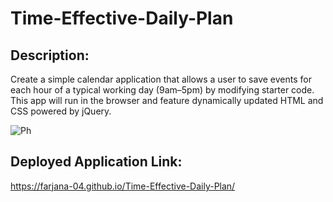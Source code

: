# Time-Effective-Daily-Plan
## Description:
Create a simple calendar application that allows a user to save events for each hour of a typical working day (9am–5pm) by modifying starter code. This app will run in the browser and feature dynamically updated HTML and CSS powered by jQuery.

![Ph](https://github.com/Farjana-04/Time-Effective-Daily-Plan/assets/92415181/196a93a8-8c6d-4b9f-bcb3-5130e7a29e53)

## Deployed Application Link:
https://farjana-04.github.io/Time-Effective-Daily-Plan/
